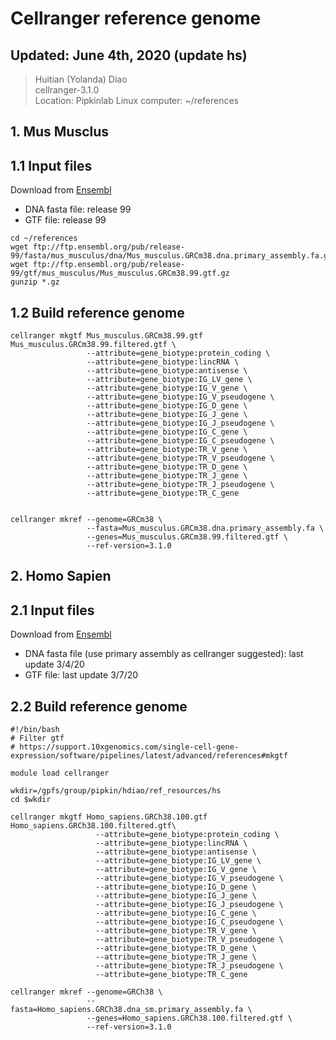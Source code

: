 # Cellranger reference genome

## Updated: June 4th, 2020 (update hs)
> Huitian (Yolanda) Diao <br>
> cellranger-3.1.0 <br>
> Location: Pipkinlab Linux computer: ~/references

## 1. Mus Musclus
## 1.1 Input files
Download from [Ensembl](http://useast.ensembl.org/info/data/ftp/index.html) <br>
- DNA fasta file: release 99 <br>
- GTF file: release 99 <br>
```
cd ~/references
wget ftp://ftp.ensembl.org/pub/release-99/fasta/mus_musculus/dna/Mus_musculus.GRCm38.dna.primary_assembly.fa.gz
wget ftp://ftp.ensembl.org/pub/release-99/gtf/mus_musculus/Mus_musculus.GRCm38.99.gtf.gz
gunzip *.gz
```

## 1.2 Build reference genome
```
cellranger mkgtf Mus_musculus.GRCm38.99.gtf Mus_musculus.GRCm38.99.filtered.gtf \
                 --attribute=gene_biotype:protein_coding \
                 --attribute=gene_biotype:lincRNA \
                 --attribute=gene_biotype:antisense \
                 --attribute=gene_biotype:IG_LV_gene \
                 --attribute=gene_biotype:IG_V_gene \
                 --attribute=gene_biotype:IG_V_pseudogene \
                 --attribute=gene_biotype:IG_D_gene \
                 --attribute=gene_biotype:IG_J_gene \
                 --attribute=gene_biotype:IG_J_pseudogene \
                 --attribute=gene_biotype:IG_C_gene \
                 --attribute=gene_biotype:IG_C_pseudogene \
                 --attribute=gene_biotype:TR_V_gene \
                 --attribute=gene_biotype:TR_V_pseudogene \
                 --attribute=gene_biotype:TR_D_gene \
                 --attribute=gene_biotype:TR_J_gene \
                 --attribute=gene_biotype:TR_J_pseudogene \
                 --attribute=gene_biotype:TR_C_gene


cellranger mkref --genome=GRCm38 \
                 --fasta=Mus_musculus.GRCm38.dna.primary_assembly.fa \
                 --genes=Mus_musculus.GRCm38.99.filtered.gtf \
                 --ref-version=3.1.0
```

## 2. Homo Sapien
## 2.1 Input files
Download from [Ensembl](http://useast.ensembl.org/info/data/ftp/index.html) <br>
- DNA fasta file (use primary assembly as cellranger suggested): last update 3/4/20 <br>
- GTF file: last update 3/7/20 <br>

## 2.2 Build reference genome
```
#!/bin/bash
# Filter gtf 
# https://support.10xgenomics.com/single-cell-gene-expression/software/pipelines/latest/advanced/references#mkgtf

module load cellranger

wkdir=/gpfs/group/pipkin/hdiao/ref_resources/hs
cd $wkdir

cellranger mkgtf Homo_sapiens.GRCh38.100.gtf Homo_sapiens.GRCh38.100.filtered.gtf\
                   --attribute=gene_biotype:protein_coding \
                   --attribute=gene_biotype:lincRNA \
                   --attribute=gene_biotype:antisense \
                   --attribute=gene_biotype:IG_LV_gene \
                   --attribute=gene_biotype:IG_V_gene \
                   --attribute=gene_biotype:IG_V_pseudogene \
                   --attribute=gene_biotype:IG_D_gene \
                   --attribute=gene_biotype:IG_J_gene \
                   --attribute=gene_biotype:IG_J_pseudogene \
                   --attribute=gene_biotype:IG_C_gene \
                   --attribute=gene_biotype:IG_C_pseudogene \
                   --attribute=gene_biotype:TR_V_gene \
                   --attribute=gene_biotype:TR_V_pseudogene \
                   --attribute=gene_biotype:TR_D_gene \
                   --attribute=gene_biotype:TR_J_gene \
                   --attribute=gene_biotype:TR_J_pseudogene \
                   --attribute=gene_biotype:TR_C_gene
                   
cellranger mkref --genome=GRCh38 \
                 --fasta=Homo_sapiens.GRCh38.dna_sm.primary_assembly.fa \
                 --genes=Homo_sapiens.GRCh38.100.filtered.gtf \
                 --ref-version=3.1.0
```


